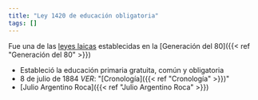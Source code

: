 ```yaml
---
title: "Ley 1420 de educación obligatoria"
tags: []
---
```

Fue una de las [leyes laicas](#) establecidas en la [Generación del 80]({{< ref "Generación del 80" >}})

- Estableció la educación primaria gratuita, común y obligatoria
- 8 de julio de 1884
	*VER*: "[Cronología]({{< ref "Cronología" >}})"
- [Julio Argentino Roca]({{< ref "Julio Argentino Roca" >}})